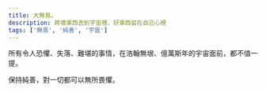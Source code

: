 ```yaml
---
title: 大無畏。
description: 將壞東西丟到宇宙裡，好東西留在自己心裡
tags: ['無畏', '純善', '宇宙']
---
```

所有令人恐懼、失落、難堪的事情，在浩翰無垠、億萬斯年的宇宙面前，都不值一提。

保持純善，對一切都可以無所畏懼。
